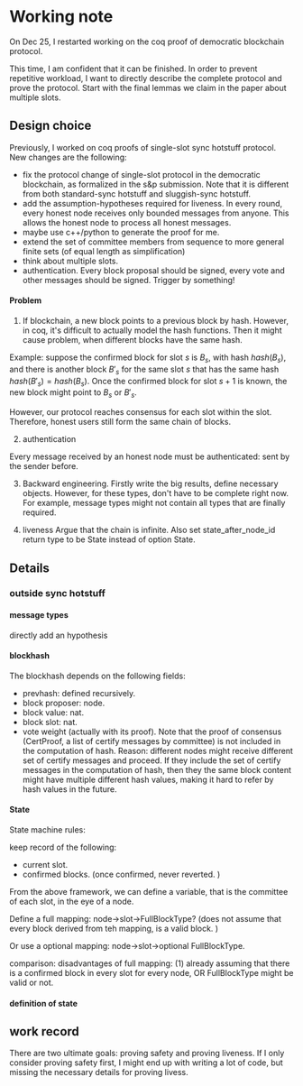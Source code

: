 # Working note

On Dec 25, I restarted working on the coq proof of democratic blockchain protocol. 

This time, I am confident that it can be finished. In order to prevent repetitive workload, I want to directly describe the complete protocol and prove the protocol. Start with the final lemmas we claim in the paper about multiple slots. 

## Design choice

Previously, I worked on coq proofs of single-slot sync hotstuff protocol. New changes are the following:
* fix the protocol change of single-slot protocol in the democratic blockchain, as formalized in the s&p submission. Note that it is different from both standard-sync hotstuff and sluggish-sync hotstuff. 
* add the assumption-hypotheses required for liveness. In every round, every honest node receives only bounded messages from anyone. This allows the honest node to process all honest messages. 
* maybe use c++/python to generate the proof for me. 
* extend the set of committee members from sequence to more general finite sets (of equal length as simplification) 
* think about multiple slots. 
* authentication. Every block proposal should be signed, every vote and other messages should be signed. Trigger by something! 

#### Problem
1. If blockchain, a new block points to a previous block by hash. 
However, in coq, it's difficult to actually model the hash functions. Then it might cause problem, when different blocks have the same hash. 

Example: suppose the confirmed block for slot $s$ is $B_s$, with hash $hash(B_s)$, and there is another block $B'_s$ for the same slot $s$ that has the same hash $hash(B'_s) = hash(B_s)$. Once the confirmed block for slot $s+1$ is known, the new block might point to $B_s$ or $B'_s$. 

However, our protocol reaches consensus for each slot within the slot. Therefore, honest users still form the same chain of blocks. 

2. authentication

Every message received by an honest node must be authenticated: sent by the sender before. 

3. Backward engineering. 
Firstly write the big results, define necessary objects. However, for these types, don't have to be complete right now. For example, message types might not contain all types that are finally required. 

4. liveness
Argue that the chain is infinite. Also set state_after_node_id return type to be State instead of option State. 


## Details

### outside sync hotstuff
#### message types
directly add an hypothesis 


#### blockhash

The blockhash depends on the following fields: 
* prevhash: defined recursively. 
* block proposer: node. 
* block value: nat. 
* block slot: nat. 
* vote weight (actually with its proof). 
Note that the proof of consensus (CertProof, a list of certify messages by committee) is not included in the computation of hash. Reason: different nodes might receive different set of certify messages and proceed. If they include the set of certify messages in the computation of hash, then they the same block content might have multiple different hash values, making it hard to refer by hash values in the future. 

#### State
State machine rules:

keep record of the following: 
- current slot. 
- confirmed blocks. (once confirmed, never reverted. )
  
From the above framework, we can define a variable, that is the committee of each slot, in the eye of a node. 

Define a full mapping: node->slot->FullBlockType? (does not assume that every block derived from teh mapping, is a valid block. )

Or use a optional mapping: node->slot->optional FullBlockType. 

comparison: disadvantages of full mapping: (1) already assuming that there is a confirmed block in every slot for every node, OR FullBlockType might be valid or not. 

#### definition of state

## work record
There are two ultimate goals: proving safety and proving liveness. If I only consider proving safety first, I might end up with writing a lot of code, but missing the necessary details for proving livess. 
